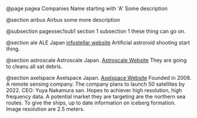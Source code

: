 @page pagea Companies Name starting with 'A'
Some description


@section airbus Airbus
some more description 

@subsection	pagexsec1sub1 section 1 subsection 1
these thing can go on. 


@section ale ALE
Japan
[infostellar website](https://infostellar.net/)
Artificial astroroid shooting start thing.


@section astroscale Astroscale
Japan.
[Astroscale Website](https://astroscale.com/)
They are going to cleanu all sat debris. 


@section axelspace	Axelspace
Japan.
[Axelspace Website](https://www.axelspace.com/en/ "Axelspace")
Founded in 2008. A remote sensing company. The company plans to launch 50 satellites by 2022.
CEO: Yuya Nakamura san. 
Hopes to achiever high resolution, high frequency data. A potential market they are targeting are the northern sea routes. To give the ships, up to date information on iceberg formation. Image resolution are 2.5 meters. 